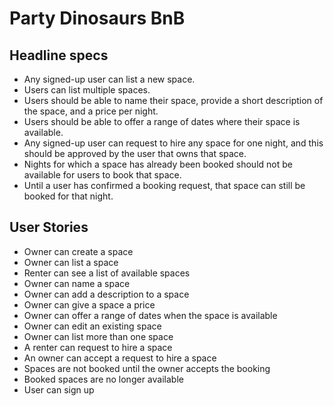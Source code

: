 # Party Dinosaurs BnB

## Headline specs

- Any signed-up user can list a new space.
- Users can list multiple spaces.
- Users should be able to name their space, provide a short description of the space, and a price per night.
- Users should be able to offer a range of dates where their space is available.
- Any signed-up user can request to hire any space for one night, and this should be approved by the user   that owns that space.
- Nights for which a space has already been booked should not be available for users to book that space.
- Until a user has confirmed a booking request, that space can still be booked for that night.


## User Stories

- Owner can create a space
- Owner can list a space
- Renter can see a list of available spaces
- Owner can name a space
- Owner can add a description to a space
- Owner can give a space a price
- Owner can offer a range of dates when the space is available
- Owner can edit an existing space
- Owner can list more than one space
- A renter can request to hire a space
- An owner can accept a request to hire a space
- Spaces are not booked until the owner accepts the booking
- Booked spaces are no longer available
- User can sign up
